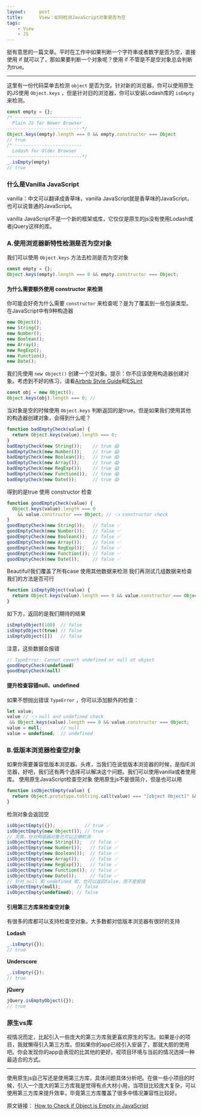 ```yaml
---
layout:     post
title:      View：如何检测JavaScript对象是否为空
tags:
    - View
    - JS
---
```


挺有意思的一篇文章。平时在工作中如果判断一个字符串或者数字是否为空，直接使用 if 就可以了，那如果要判断一个对象呢？使用 if 不管是不是空对象总会判断为true。

---

这里有一份代码菜单去检测 `object` 是否为空。针对新的浏览器，你可以使用原生的JS使用 `Object.keys` ，但是针对旧的浏览器，你可以安装Lodash库的 `isEmpty` 来检测。

```js
const empty = {};
/* -------------------------
  Plain JS for Newer Browser
----------------------------*/
Object.keys(empty).length === 0 && empty.constructor === Object
// true
/* -------------------------
  Lodash for Older Browser
----------------------------*/
_.isEmpty(empty)
// true
```

### 什么是Vanilla JavaScript
vanilla：中文可以翻译成香草味，vanilla JavaScript就是香草味的JavaScript，也可以说普通的JavaScript。

vanilla JavaScript不是一个新的框架或库，它仅仅是原生的js没有使用Lodash或者jQuery这样的库。

### A.使用浏览器新特性检测是否为空对象

我们可以使用 `Object.keys` 方法去检测是否为空对象
```js
const empty = {};
Object.keys(empty).length === 0 && empty.constructor === Object;
```

#### 为什么需要额外使用 constructor 来检测

你可能会好奇为什么需要 `constructor` 来检查呢？是为了覆盖到一些包装类型。在JavaScript中有9种构造器

```js
new Object();
new String();
new Number();
new Boolean();
new Array();
new RegExp();
new Function();
new Date();
```

我们先使用 `new Object()` 创建一个空对象。提示：你不应该使用构造器创建对象。考虑到不好的练习，请看[Airbnb Style Guide](https://github.com/airbnb/javascript#objects--no-new)和[ESLint](https://eslint.org/docs/2.0.0/rules/no-new-wrappers)

```js
const obj = new Object();
Object.keys(obj).length === 0; // 
```

当对象是空的时候使用 `Object.keys` 判断返回的是true。但是如果我们使用其他的构造器创建对象，会得到什么呢？

```js
function badEmptyCheck(value) {
  return Object.keys(value).length === 0;
}
badEmptyCheck(new String());    // true 😱
badEmptyCheck(new Number());    // true 😱
badEmptyCheck(new Boolean());   // true 😱
badEmptyCheck(new Array());     // true 😱
badEmptyCheck(new RegExp());    // true 😱
badEmptyCheck(new Function());  // true 😱
badEmptyCheck(new Date());      // true 😱
```

得到的是true
使用 constructor 检查

```js
function goodEmptyCheck(value) {
  Object.keys(value).length === 0
    && value.constructor === Object; // 👈 constructor check
}
goodEmptyCheck(new String());   // false ✅
goodEmptyCheck(new Number());   // false ✅
goodEmptyCheck(new Boolean());  // false ✅
goodEmptyCheck(new Array());    // false ✅
goodEmptyCheck(new RegExp());   // false ✅
goodEmptyCheck(new Function()); // false ✅
goodEmptyCheck(new Date());     // false ✅
```

Beautiful!我们覆盖了所有case
使用其他数据来检测
我们再测试几组数据来检查我们的方法是否可行

```js
function isEmptyObject(value) {
  return Object.keys(value).length === 0 && value.constructor === Object;
}
```

如下方，返回的是我们期待的结果

```js
isEmptyObject(100)  // false
isEmptyObject(true) // false
isEmptyObject([])   // false
```

注意，这些数据会报错

```js
// TypeError: Cannot covert undefined or null ot object
goodEmptyCheck(undefined)
goodEmptyCheck(null)
```

#### 提升检查容错null、undefined

如果不想抛出错误 `TypeError` ，你可以添加额外的检查：

```js
let value;
value // 👈 null and undefined check
 && Object.keys(value).length === 0 && value.constructor === Object;
value = null;       // null
value = undefined;  // undefined
```

### B.低版本浏览器检查空对象
如果你需要兼容低版本浏览器。头疼，当我们在说低版本浏览器的时候，是指IE浏览器，好吧，我们还有两个选择可以解决这个问题。我们可以使用vanilla或者使用库。
使用原生JavaScript检查空对象
使用原生js不是很简介，但是也可以用

```js
function isObjectEmpty(value) {
  return Object.prototype.toString.call(value) === "[object Object]" && JSON.stringify(value) === "{}"
}
```

检测对象会返回空

```js
isObjectEmpty({});           // true ✅
isObjectEmpty(new Object()); // true ✅
// 完美，针对构造器对象也可以正确检测
isObjectEmpty(new String());   // false ✅
isObjectEmpty(new Number());   // false ✅
isObjectEmpty(new Boolean());  // false ✅
isObjectEmpty(new Array());    // false ✅
isObjectEmpty(new RegExp());   // false ✅
isObjectEmpty(new Function()); // false ✅
isObjectEmpty(new Date());     // false ✅
// 针对 null 和 undefined 呢，也可以返回false，而不是报错
isObjectEmpty(null);      // false
isObjectEmpty(undefined); // false
```

#### 引用第三方库来检查空对象
有很多的库都可以支持检查空对象。大多数都对低版本浏览器有很好的支持

**Lodash**

```js
_.isEmpty({});
// true
```

**Underscore**

```js
_.isEmpty({});
// true
```

**jQuery**

```js
jQuery.isEmptyObject({});
// true
```

### 原生vs库

视情况而定，比起引入一些庞大的第三方库我更喜欢原生的写法。如果是小的项目，我就懒得引入第三方库。但如果你的app已经引入安装了，那就大胆的使用吧。你会发现你的app会表现的比其他的更好。视项目环境与当前的情况选择一种最适合的方式。

---

使用原生js自己写还是使用第三方库，具体问题具体分析吧。在做一些小项目的时候，引入一个庞大的第三方库我是觉得有点大材小用，当项目比较庞大复杂，可以使用第三方库来提升效率，毕竟第三方库覆盖了很多中情况兼容性比较好。

原文链接：
[How to Check if Object is Empty in JavaScript](https://medium.com/@samanthaming/how-to-check-if-object-is-empty-in-javascript-aeab2674eeb1)